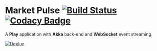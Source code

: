 # Market Pulse [![Build Status](https://travis-ci.org/sbilinski/market-pulse.svg?branch=master)](https://travis-ci.org/sbilinski/market-pulse) [![Codacy Badge](https://www.codacy.com/project/badge/823f2f534e1443e5b41b64e0db4bef84)](https://www.codacy.com/app/szymon-bilinski/market-pulse)

A **Play** application with **Akka** back-end and **WebSocket** event streaming.

[![Deploy](https://www.herokucdn.com/deploy/button.png)](https://heroku.com/deploy)



